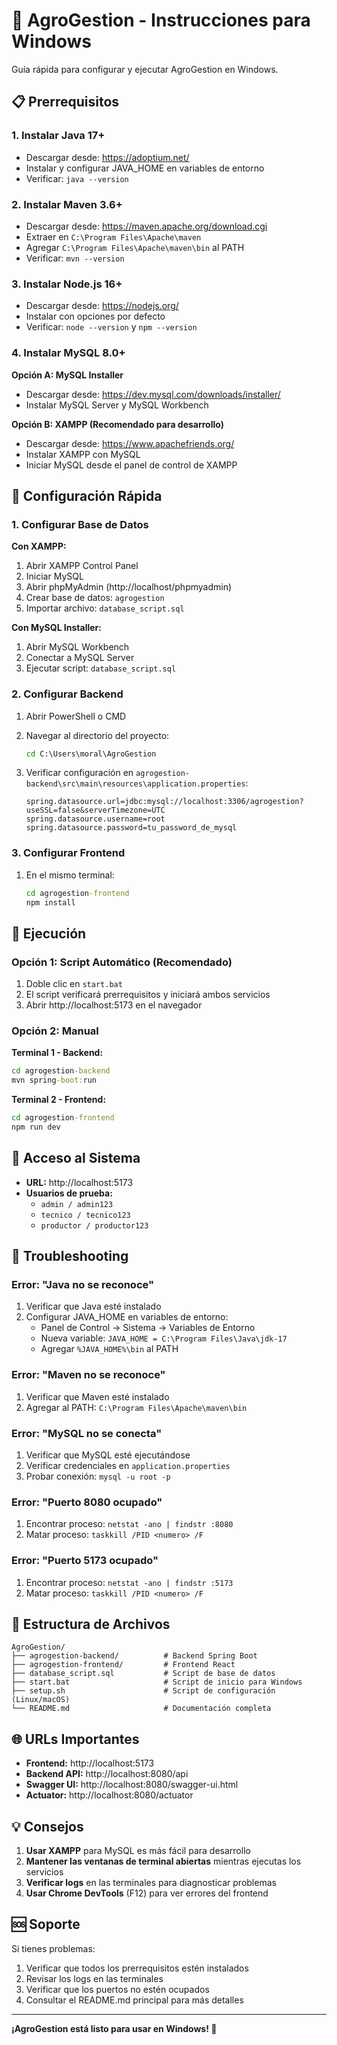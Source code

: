 # 🌾 AgroGestion - Instrucciones para Windows

Guía rápida para configurar y ejecutar AgroGestion en Windows.

## 📋 Prerrequisitos

### 1. Instalar Java 17+
- Descargar desde: https://adoptium.net/
- Instalar y configurar JAVA_HOME en variables de entorno
- Verificar: `java --version`

### 2. Instalar Maven 3.6+
- Descargar desde: https://maven.apache.org/download.cgi
- Extraer en `C:\Program Files\Apache\maven`
- Agregar `C:\Program Files\Apache\maven\bin` al PATH
- Verificar: `mvn --version`

### 3. Instalar Node.js 16+
- Descargar desde: https://nodejs.org/
- Instalar con opciones por defecto
- Verificar: `node --version` y `npm --version`

### 4. Instalar MySQL 8.0+
**Opción A: MySQL Installer**
- Descargar desde: https://dev.mysql.com/downloads/installer/
- Instalar MySQL Server y MySQL Workbench

**Opción B: XAMPP (Recomendado para desarrollo)**
- Descargar desde: https://www.apachefriends.org/
- Instalar XAMPP con MySQL
- Iniciar MySQL desde el panel de control de XAMPP

## 🚀 Configuración Rápida

### 1. Configurar Base de Datos

**Con XAMPP:**
1. Abrir XAMPP Control Panel
2. Iniciar MySQL
3. Abrir phpMyAdmin (http://localhost/phpmyadmin)
4. Crear base de datos: `agrogestion`
5. Importar archivo: `database_script.sql`

**Con MySQL Installer:**
1. Abrir MySQL Workbench
2. Conectar a MySQL Server
3. Ejecutar script: `database_script.sql`

### 2. Configurar Backend

1. Abrir PowerShell o CMD
2. Navegar al directorio del proyecto:
   ```cmd
   cd C:\Users\moral\AgroGestion
   ```

3. Verificar configuración en `agrogestion-backend\src\main\resources\application.properties`:
   ```properties
   spring.datasource.url=jdbc:mysql://localhost:3306/agrogestion?useSSL=false&serverTimezone=UTC
   spring.datasource.username=root
   spring.datasource.password=tu_password_de_mysql
   ```

### 3. Configurar Frontend

1. En el mismo terminal:
   ```cmd
   cd agrogestion-frontend
   npm install
   ```

## 🎯 Ejecución

### Opción 1: Script Automático (Recomendado)

1. Doble clic en `start.bat`
2. El script verificará prerrequisitos y iniciará ambos servicios
3. Abrir http://localhost:5173 en el navegador

### Opción 2: Manual

**Terminal 1 - Backend:**
```cmd
cd agrogestion-backend
mvn spring-boot:run
```

**Terminal 2 - Frontend:**
```cmd
cd agrogestion-frontend
npm run dev
```

## 🔐 Acceso al Sistema

- **URL:** http://localhost:5173
- **Usuarios de prueba:**
  - `admin / admin123`
  - `tecnico / tecnico123`
  - `productor / productor123`

## 🔧 Troubleshooting

### Error: "Java no se reconoce"
1. Verificar que Java esté instalado
2. Configurar JAVA_HOME en variables de entorno:
   - Panel de Control → Sistema → Variables de Entorno
   - Nueva variable: `JAVA_HOME = C:\Program Files\Java\jdk-17`
   - Agregar `%JAVA_HOME%\bin` al PATH

### Error: "Maven no se reconoce"
1. Verificar que Maven esté instalado
2. Agregar al PATH: `C:\Program Files\Apache\maven\bin`

### Error: "MySQL no se conecta"
1. Verificar que MySQL esté ejecutándose
2. Verificar credenciales en `application.properties`
3. Probar conexión: `mysql -u root -p`

### Error: "Puerto 8080 ocupado"
1. Encontrar proceso: `netstat -ano | findstr :8080`
2. Matar proceso: `taskkill /PID <numero> /F`

### Error: "Puerto 5173 ocupado"
1. Encontrar proceso: `netstat -ano | findstr :5173`
2. Matar proceso: `taskkill /PID <numero> /F`

## 📁 Estructura de Archivos

```
AgroGestion/
├── agrogestion-backend/          # Backend Spring Boot
├── agrogestion-frontend/         # Frontend React
├── database_script.sql           # Script de base de datos
├── start.bat                     # Script de inicio para Windows
├── setup.sh                      # Script de configuración (Linux/macOS)
└── README.md                     # Documentación completa
```

## 🌐 URLs Importantes

- **Frontend:** http://localhost:5173
- **Backend API:** http://localhost:8080/api
- **Swagger UI:** http://localhost:8080/swagger-ui.html
- **Actuator:** http://localhost:8080/actuator

## 💡 Consejos

1. **Usar XAMPP** para MySQL es más fácil para desarrollo
2. **Mantener las ventanas de terminal abiertas** mientras ejecutas los servicios
3. **Verificar logs** en las terminales para diagnosticar problemas
4. **Usar Chrome DevTools** (F12) para ver errores del frontend

## 🆘 Soporte

Si tienes problemas:
1. Verificar que todos los prerrequisitos estén instalados
2. Revisar los logs en las terminales
3. Verificar que los puertos no estén ocupados
4. Consultar el README.md principal para más detalles

---

**¡AgroGestion está listo para usar en Windows! 🌱**
